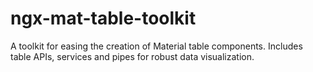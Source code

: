# ngx-mat-table-toolkit
A toolkit for easing the creation of Material table components. Includes table APIs, services and pipes for robust data visualization.
